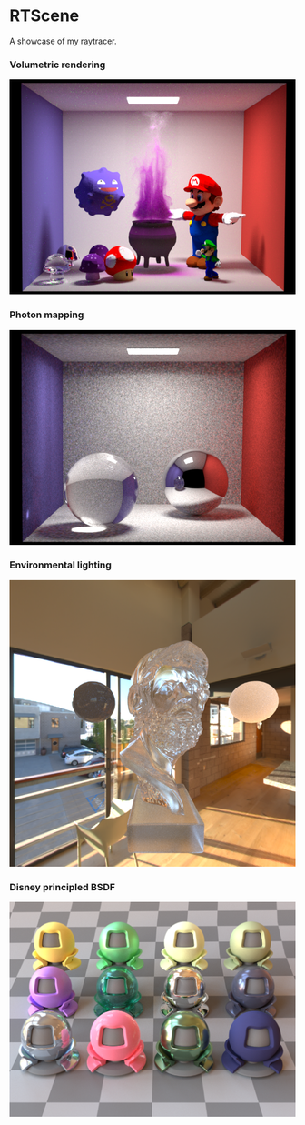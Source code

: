 # RTScene
A showcase of my raytracer.

### Volumetric rendering
![heterogeneous medium](img/volumetric/heter_smoke.png)

### Photon mapping
![photon mapping](img/photon/photon.png)

### Environmental lighting
![IBL](img/IBL/ajax-rough-dieletric-IBL.png)

### Disney principled BSDF
![disney](img/disney/disney.png)